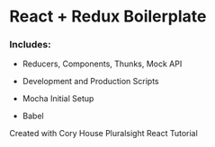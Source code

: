# React + Redux Boilerplate

### Includes:
* Reducers, Components, Thunks, Mock API

* Development and Production Scripts
* Mocha Initial Setup
* Babel

Created with Cory House Pluralsight React Tutorial



